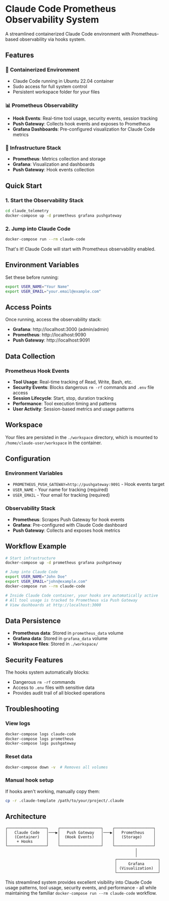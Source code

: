 # Claude Code Prometheus Observability System

A streamlined containerized Claude Code environment with Prometheus-based observability via hooks system.

## Features

### 🐳 **Containerized Environment**
- Claude Code running in Ubuntu 22.04 container
- Sudo access for full system control
- Persistent workspace folder for your files

### 📊 **Prometheus Observability**
- **Hook Events**: Real-time tool usage, security events, session tracking
- **Push Gateway**: Collects hook events and exposes to Prometheus
- **Grafana Dashboards**: Pre-configured visualization for Claude Code metrics

### 🔧 **Infrastructure Stack**
- **Prometheus**: Metrics collection and storage
- **Grafana**: Visualization and dashboards  
- **Push Gateway**: Hook events collection

## Quick Start

### 1. Start the Observability Stack
```bash
cd claude_telemetry
docker-compose up -d prometheus grafana pushgateway
```

### 2. Jump into Claude Code
```bash
docker-compose run --rm claude-code
```

That's it! Claude Code will start with Prometheus observability enabled.

## Environment Variables

Set these before running:
```bash
export USER_NAME="Your Name"
export USER_EMAIL="your.email@example.com"
```

## Access Points

Once running, access the observability stack:

- **Grafana**: http://localhost:3000 (admin/admin)
- **Prometheus**: http://localhost:9090
- **Push Gateway**: http://localhost:9091

## Data Collection

### Prometheus Hook Events
- **Tool Usage**: Real-time tracking of Read, Write, Bash, etc.
- **Security Events**: Blocks dangerous `rm -rf` commands and `.env` file access
- **Session Lifecycle**: Start, stop, duration tracking
- **Performance**: Tool execution timing and patterns
- **User Activity**: Session-based metrics and usage patterns

## Workspace

Your files are persisted in the `./workspace` directory, which is mounted to `/home/claude-user/workspace` in the container.

## Configuration

### Environment Variables
- `PROMETHEUS_PUSH_GATEWAY=http://pushgateway:9091` - Hook events target
- `USER_NAME` - Your name for tracking (required)
- `USER_EMAIL` - Your email for tracking (required)

### Observability Stack
- **Prometheus**: Scrapes Push Gateway for hook events
- **Grafana**: Pre-configured with Claude Code dashboard
- **Push Gateway**: Collects and exposes hook metrics

## Workflow Example

```bash
# Start infrastructure
docker-compose up -d prometheus grafana pushgateway

# Jump into Claude Code
export USER_NAME="John Doe"
export USER_EMAIL="john@example.com"
docker-compose run --rm claude-code

# Inside Claude Code container, your hooks are automatically active
# All tool usage is tracked to Prometheus via Push Gateway
# View dashboards at http://localhost:3000
```

## Data Persistence

- **Prometheus data**: Stored in `prometheus_data` volume
- **Grafana data**: Stored in `grafana_data` volume  
- **Workspace files**: Stored in `./workspace/`

## Security Features

The hooks system automatically blocks:
- Dangerous `rm -rf` commands
- Access to `.env` files with sensitive data
- Provides audit trail of all blocked operations

## Troubleshooting

### View logs
```bash
docker-compose logs claude-code
docker-compose logs prometheus
docker-compose logs pushgateway
```

### Reset data
```bash
docker-compose down -v  # Removes all volumes
```

### Manual hook setup
If hooks aren't working, manually copy them:
```bash
cp -r .claude-template /path/to/your/project/.claude
```

## Architecture

```
┌─────────────────┐    ┌──────────────────┐    ┌─────────────────┐
│   Claude Code   │───▶│   Push Gateway   │───▶│   Prometheus    │
│   (Container)   │    │  (Hook Events)   │    │   (Storage)     │
│    + Hooks      │    │                  │    │                 │
└─────────────────┘    └──────────────────┘    └─────────────────┘
                                                         │
                                                         │
                                                ┌──────────────────┐
                                                │     Grafana      │
                                                │ (Visualization)  │
                                                └──────────────────┘
```

This streamlined system provides excellent visibility into Claude Code usage patterns, tool usage, security events, and performance - all while maintaining the familiar `docker-compose run --rm claude-code` workflow.